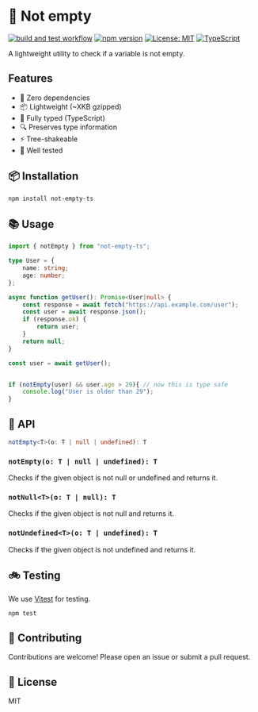 # 🐊 Not empty

[![build and test workflow](https://github.com/eivindingebrigtsen/not-empty/actions/workflows/ci.yml/badge.svg)](https://github.com/eivindingebrigtsen/not-empty/actions/workflows/ci.yml)
[![npm version](https://badge.fury.io/js/not-empty.svg)](https://www.npmjs.com/package/not-empty)
[![License: MIT](https://img.shields.io/badge/License-MIT-yellow.svg)](https://opensource.org/licenses/MIT)
[![TypeScript](https://img.shields.io/badge/TypeScript-Ready-blue.svg)](https://www.typescriptlang.org/)

A lightweight utility to check if a variable is not empty.

## Features

- 🎯 Zero dependencies
- 📦 Lightweight (~XKB gzipped)
- 💪 Fully typed (TypeScript)
- 🔍 Preserves type information
- ⚡ Tree-shakeable
- 🧪 Well tested

## 📦 Installation

```bash
npm install not-empty-ts
```

## 📚 Usage

```ts
import { notEmpty } from "not-empty-ts";

type User = {
	name: string;
	age: number;
};

async function getUser(): Promise<User|null> {
	const response = await fetch("https://api.example.com/user");
	const user = await response.json();
	if (response.ok) {
		return user;
	}
	return null;
}

const user = await getUser();


if (notEmpty(user) && user.age > 29){ // now this is type safe
	console.log("User is older than 29");
}

```
## 📘 API

```ts
notEmpty<T>(o: T | null | undefined): T
```

### `notEmpty(o: T | null | undefined): T`

Checks if the given object is not null or undefined and returns it.

### `notNull<T>(o: T | null): T`

Checks if the given object is not null and returns it.

### `notUndefined<T>(o: T | undefined): T`

Checks if the given object is not undefined and returns it.

## 🚲 Testing

We use [Vitest](https://vitest.dev/) for testing.

```bash
npm test
```

## 🤝 Contributing

Contributions are welcome! Please open an issue or submit a pull request.

## 📝 License

MIT